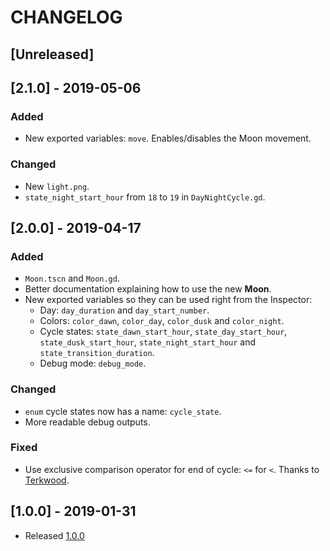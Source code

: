 # CHANGELOG

## [Unreleased]

## [2.1.0] - 2019-05-06

### Added

* New exported variables: `move`. Enables/disables the Moon movement.

### Changed

* New `light.png`.
* `state_night_start_hour` from `18` to `19` in `DayNightCycle.gd`.

## [2.0.0] - 2019-04-17

### Added

* `Moon.tscn` and `Moon.gd`. 
* Better documentation explaining how to use the new **Moon**.
* New exported variables so they can be used right from the Inspector:
    * Day: `day_duration` and `day_start_number`.
    * Colors: `color_dawn`, `color_day`, `color_dusk` and `color_night`.
    * Cycle states: `state_dawn_start_hour`, `state_day_start_hour`, `state_dusk_start_hour`, `state_night_start_hour` and `state_transition_duration`.
    * Debug mode: `debug_mode`.

### Changed

* `enum` cycle states now has a name: `cycle_state`.
* More readable debug outputs.

### Fixed

* Use exclusive comparison operator for end of cycle: `<=` for `<`. Thanks to [Terkwood](https://github.com/Terkwood).

## [1.0.0] - 2019-01-31

* Released [1.0.0](https://github.com/hiulit/Godot-3-2D-Day-Night-Cycle/releases/tag/v1.0.0)